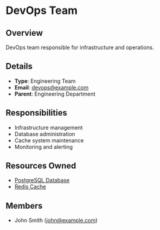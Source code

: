 # DevOps Team

## Overview
DevOps team responsible for infrastructure and operations.

## Details
* **Type**: Engineering Team
* **Email**: devops@example.com
* **Parent**: Engineering Department

## Responsibilities
* Infrastructure management
* Database administration
* Cache system maintenance
* Monitoring and alerting

## Resources Owned
* [PostgreSQL Database](../resources/postgres-db.md)
* [Redis Cache](../resources/redis-cache.md)

## Members
* John Smith (john@example.com)
